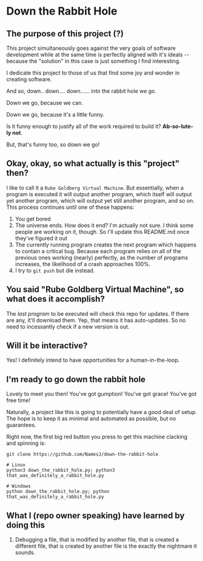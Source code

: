 # Down the Rabbit Hole
## The purpose of this project (?)
This project simultaneously goes against the very goals of software development while at the same time is perfectly aligned with it's ideals -- because the "solution" in this case is just something I find interesting.

I dedicate this project to those of us that find some joy and wonder in creating software.

And so, down.. down.... down...... into the rabbit hole we go.

Down we go, because we can.

Down we go, because it's a little funny.

Is it funny enough to justify all of the work required to build it? **Ab-so-lute-ly not**.

But, that's funny too, so down we go!

## Okay, okay, so what actually is this "project" then?
I like to call it a `Rube Goldberg Virtual Machine`. But essentially, when a program is executed it will output another program, which itself will output yet another program, which will output yet still another program, and so on. This process continues until one of these happens:
1. You get bored
2. The universe ends. How does it end? I'm actually not sure. I think some people are working on it, though. So I'll update this README.md once they've figured it out
3. The currently running program creates the next program which happens to contain a critical bug. Because each program relies on all of the previous ones working (nearly) perfectly, as the number of programs increases, the likelihood of a crash approaches 100%.
4. I try to `git push` but die instead.

## You said "Rube Goldberg Virtual Machine", so what does it accomplish?
The *last program* to be executed will check this repo for updates. If there are any, it'll download them. Yep, that means it has auto-updates. So no need to incessantly check if a new version is out.

## Will it be interactive?
Yes! I definitely intend to have opportunities for a human-in-the-loop.

## I'm ready to go down the rabbit hole
Lovely to meet you then! You've got gumption! You've got grace! You've got free time!

Naturally, a project like this is going to potentially have a good deal of setup. The hope is to keep it as minimal and automated as possible, but no guarantees.

Right now, the first big red button you press to get this machine clacking and spinning is:
```
git clone https://github.com/NamesJ/down-the-rabbit-hole

# Linux
python3 down_the_rabbit_hole.py; python3 that_was_definitely_a_rabbit_hole.py

# Windows
python down_the_rabbit_hole.py; python that_was_definitely_a_rabbit_hole.py
```

## What I (repo owner speaking) have learned by doing this
1. Debugging a file, that is modified by another file, that is created a different file, that is created by another file is the exactly the nightmare it sounds.